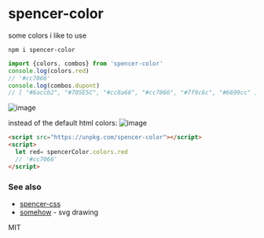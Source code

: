 # spencer-color
some colors i like to use

`npm i spencer-color`

```js
import {colors, combos} from 'spencer-color'
console.log(colors.red)
// '#cc7066'
console.log(combos.dupont)
// [ "#6accb2", "#705E5C", "#cc8a66", "#cc7066", "#7f9c6c", "#6699cc" ]
```

![image](https://user-images.githubusercontent.com/399657/50425342-2bf74580-0842-11e9-8b37-ad4d1a7326f1.png)

instead of the default html colors:
![image](https://user-images.githubusercontent.com/399657/49593436-8e46df80-f941-11e8-9522-4a4a17d52e53.png)

```html
<script src="https://unpkg.com/spencer-color"></script>
<script>
  let red= spencerColor.colors.red
  // '#cc7066'
</script>
```

### See also
* [spencer-css](https://github.com/spencermountain/spencer-css)
* [somehow](https://github.com/spencermountain/somehow) - svg drawing

MIT
